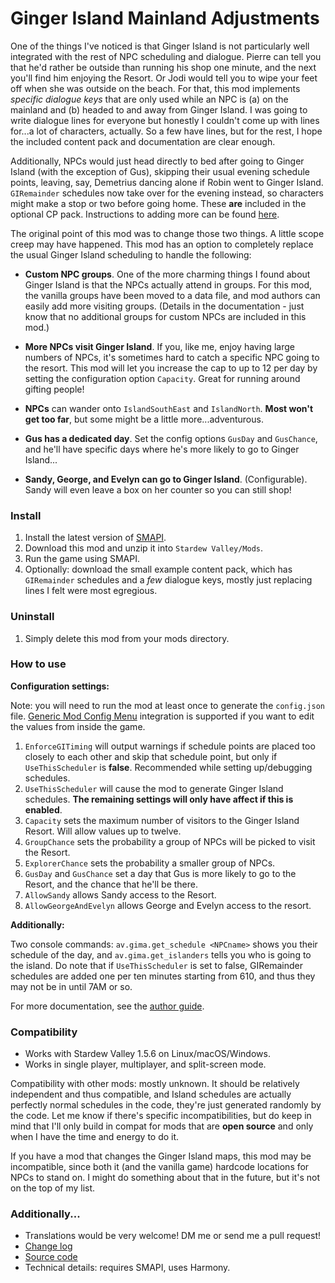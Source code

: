# Ginger Island Mainland Adjustments

One of the things I've noticed is that Ginger Island is not particularly well integrated with the rest of NPC scheduling and dialogue. Pierre can tell you that he'd rather be outside than running his shop one minute, and the next you'll find him enjoying the Resort. Or Jodi would tell you to wipe your feet off when she was outside on the beach. For that, this mod implements *specific dialogue keys* that are only used while an NPC is (a) on the mainland and (b) headed to and away from Ginger Island. I was going to write dialogue lines for everyone but honestly I couldn't come up with lines for...a lot of characters, actually. So a few have lines, but for the rest, I hope the included content pack and documentation are clear enough.

Additionally, NPCs would just head directly to bed after going to Ginger Island (with the exception of Gus), skipping their usual evening schedule points, leaving, say, Demetrius dancing alone if Robin went to Ginger Island. `GIRemainder` schedules now take over for the evening instead, so characters might make a stop or two before going home. These **are** included in the optional CP pack. Instructions to adding more can be found [here](https://github.com/atravita-mods/Ginger-Island-Mainland-Adjustments/blob/master/Ginger%20Island%20Mainland%20Adjustments/docs/GIRemainderSchedules.md).

The original point of this mod was to change those two things. A little scope creep may have happened. This mod has an option to completely replace the usual Ginger Island scheduling to handle the following:

* **Custom NPC groups**. One of the more charming things I found about Ginger Island is that the NPCs actually attend in groups. For this mod, the vanilla groups have been moved to a data file, and mod authors can easily add more visiting groups. (Details in the documentation - just know that no additional groups for custom NPCs are included in this mod.)

* **More NPCs visit Ginger Island**. If you, like me, enjoy having large numbers of NPCs, it's sometimes hard to catch a specific NPC going to the resort. This mod will let you increase the cap to up to 12 per day by setting the configuration option `Capacity`. Great for running around gifting people!
* **NPCs** can wander onto `IslandSouthEast` and `IslandNorth`. **Most won't get too far**, but some might be a little more...adventurous.
* **Gus has a dedicated day**. Set the config options `GusDay` and `GusChance`, and he'll have specific days where he's more likely to go to Ginger Island...
* **Sandy, George, and Evelyn can go to Ginger Island**. (Configurable). Sandy will even leave a box on her counter so you can still shop!

### Install

1. Install the latest version of [SMAPI](https://smapi.io).
2. Download this mod and unzip it into `Stardew Valley/Mods`.
3. Run the game using SMAPI.
4. Optionally: download the small example content pack, which has `GIRemainder` schedules and a *few* dialogue keys, mostly just replacing lines I felt were most egregious. 

### Uninstall
1. Simply delete this mod from your mods directory.

### How to use

**Configuration settings:**

Note: you will need to run the mod at least once to generate the `config.json` file. [Generic Mod Config Menu](https://www.nexusmods.com/stardewvalley/mods/5098) integration is supported if you want to edit the values from inside the game.

1. `EnforceGITiming` will output warnings if schedule points are placed too closely to each other and skip that schedule point, but only if `UseThisScheduler` is **false**. Recommended while setting up/debugging schedules.
2. `UseThisScheduler` will cause the mod to generate Ginger Island schedules. **The remaining settings will only have affect if this is enabled**.
3. `Capacity` sets the maximum number of visitors to the Ginger Island Resort. Will allow values up to twelve.
4. `GroupChance` sets the probability a group of NPCs will be picked to visit the Resort. 
5. `ExplorerChance` sets the probability a smaller group of NPCs.
6. `GusDay` and `GusChance` set a day that Gus is more likely to go to the Resort, and the chance that he'll be there.
7. `AllowSandy` allows Sandy access to the Resort. <!-- link Elizabeth's Sandy Beach outfit if she publishes! -->
8. `AllowGeorgeAndEvelyn` allows George and Evelyn access to the resort.

**Additionally:**

Two console commands: `av.gima.get_schedule <NPCname>` shows you their schedule of the day, and `av.gima.get_islanders` tells you who is going to the island. Do note that if `UseThisScheduler` is set to false, GIRemainder schedules are added one per ten minutes starting from 610, and thus they may not be in until 7AM or so.

For more documentation, see the [author guide](https://github.com/atravita-mods/Ginger-Island-Mainland-Adjustments/tree/master/Ginger%20Island%20Mainland%20Adjustments/docs).

### Compatibility

* Works with Stardew Valley 1.5.6 on Linux/macOS/Windows.
* Works in single player, multiplayer, and split-screen mode. 

Compatibility with other mods: mostly unknown. It should be relatively independent and thus compatible, and Island schedules are actually perfectly normal schedules in the code, they're just generated randomly by the code. Let me know if there's specific incompatibilities, but do keep in mind that I'll only build in compat for mods that are **open source** and only when I have the time and energy to do it.

If you have a mod that changes the Ginger Island maps, this mod may be incompatible, since both it (and the vanilla game) hardcode locations for NPCs to stand on. I might do something about that in the future, but it's not on the top of my list.

### Additionally...

* Translations would be very welcome! DM me or send me a pull request!
* [Change log](https://github.com/atravita-mods/Ginger-Island-Mainland-Adjustments/blob/master/Ginger%20Island%20Mainland%20Adjustments/docs/changelog.md)
* [Source code](https://github.com/atravita-mods/Ginger-Island-Mainland-Adjustments)
* Technical details: requires SMAPI, uses Harmony.
